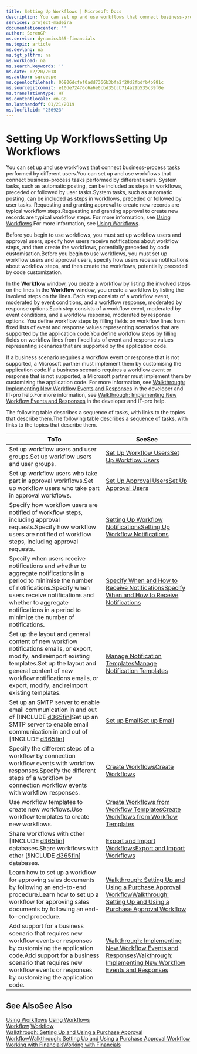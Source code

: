 ```yaml
---
title: Setting Up Workflows | Microsoft Docs
description: You can set up and use workflows that connect business-process tasks performed by different users. System tasks, such as automatic posting, can be included as steps in workflows, preceded or followed by user tasks. Requesting and granting approval to create new records are typical workflow steps.
services: project-madeira
documentationcenter: ''
author: SorenGP
ms.service: dynamics365-financials
ms.topic: article
ms.devlang: na
ms.tgt_pltfrm: na
ms.workload: na
ms.search.keywords: ''
ms.date: 02/20/2018
ms.author: sgroespe
ms.openlocfilehash: 06806dcfef0add7366b3bfa2f20d2fbdfb4b981c
ms.sourcegitcommit: e10de72476c6a6e0cbd35bcb714a29b535c39f0e
ms.translationtype: HT
ms.contentlocale: en-GB
ms.lasthandoff: 01/21/2019
ms.locfileid: "256923"
---
```

# <a name="setting-up-workflows"></a><span data-ttu-id="2261b-105">Setting Up Workflows</span><span class="sxs-lookup"><span data-stu-id="2261b-105">Setting Up Workflows</span></span>
<span data-ttu-id="2261b-106">You can set up and use workflows that connect business-process tasks performed by different users.</span><span class="sxs-lookup"><span data-stu-id="2261b-106">You can set up and use workflows that connect business-process tasks performed by different users.</span></span> <span data-ttu-id="2261b-107">System tasks, such as automatic posting, can be included as steps in workflows, preceded or followed by user tasks.</span><span class="sxs-lookup"><span data-stu-id="2261b-107">System tasks, such as automatic posting, can be included as steps in workflows, preceded or followed by user tasks.</span></span> <span data-ttu-id="2261b-108">Requesting and granting approval to create new records are typical workflow steps.</span><span class="sxs-lookup"><span data-stu-id="2261b-108">Requesting and granting approval to create new records are typical workflow steps.</span></span> <span data-ttu-id="2261b-109">For more information, see [Using Workflows](across-use-workflows.md).</span><span class="sxs-lookup"><span data-stu-id="2261b-109">For more information, see [Using Workflows](across-use-workflows.md).</span></span>  

 <span data-ttu-id="2261b-110">Before you begin to use workflows, you must set up workflow users and approval users, specify how users receive notifications about workflow steps, and then create the workflows, potentially preceded by code customisation.</span><span class="sxs-lookup"><span data-stu-id="2261b-110">Before you begin to use workflows, you must set up workflow users and approval users, specify how users receive notifications about workflow steps, and then create the workflows, potentially preceded by code customization.</span></span>  

 <span data-ttu-id="2261b-111">In the **Workflow** window, you create a workflow by listing the involved steps on the lines.</span><span class="sxs-lookup"><span data-stu-id="2261b-111">In the **Workflow** window, you create a workflow by listing the involved steps on the lines.</span></span> <span data-ttu-id="2261b-112">Each step consists of a workflow event, moderated by event conditions, and a workflow response, moderated by response options.</span><span class="sxs-lookup"><span data-stu-id="2261b-112">Each step consists of a workflow event, moderated by event conditions, and a workflow response, moderated by response options.</span></span> <span data-ttu-id="2261b-113">You define workflow steps by filling fields on workflow lines from fixed lists of event and response values representing scenarios that are supported by the application code.</span><span class="sxs-lookup"><span data-stu-id="2261b-113">You define workflow steps by filling fields on workflow lines from fixed lists of event and response values representing scenarios that are supported by the application code.</span></span>  

 <span data-ttu-id="2261b-114">If a business scenario requires a workflow event or response that is not supported, a Microsoft partner must implement them by customising the application code.</span><span class="sxs-lookup"><span data-stu-id="2261b-114">If a business scenario requires a workflow event or response that is not supported, a Microsoft partner must implement them by customizing the application code.</span></span> <span data-ttu-id="2261b-115">For more information, see [Walkthrough: Implementing New Workflow Events and Responses](/dynamics-nav/Walkthrough--Implementing-New-Workflow-Events-and-Responses) in the developer and IT-pro help.</span><span class="sxs-lookup"><span data-stu-id="2261b-115">For more information, see [Walkthrough: Implementing New Workflow Events and Responses](/dynamics-nav/Walkthrough--Implementing-New-Workflow-Events-and-Responses) in the developer and IT-pro help.</span></span>

 <span data-ttu-id="2261b-116">The following table describes a sequence of tasks, with links to the topics that describe them.</span><span class="sxs-lookup"><span data-stu-id="2261b-116">The following table describes a sequence of tasks, with links to the topics that describe them.</span></span>  


|                                                                <span data-ttu-id="2261b-117">**To**</span><span class="sxs-lookup"><span data-stu-id="2261b-117">**To**</span></span>                                                                |                                                                 <span data-ttu-id="2261b-118">**See**</span><span class="sxs-lookup"><span data-stu-id="2261b-118">**See**</span></span>                                                                  |
|--------------------------------------------------------------------------------------------------------------------------------------|------------------------------------------------------------------------------------------------------------------------------------------|
|                                                <span data-ttu-id="2261b-119">Set up workflow users and user groups.</span><span class="sxs-lookup"><span data-stu-id="2261b-119">Set up workflow users and user groups.</span></span>                                                |                                     [<span data-ttu-id="2261b-120">Set Up Workflow Users</span><span class="sxs-lookup"><span data-stu-id="2261b-120">Set Up Workflow Users</span></span>](across-how-to-set-up-workflow-users.md)                                      |
|                                      <span data-ttu-id="2261b-121">Set up workflow users who take part in approval workflows.</span><span class="sxs-lookup"><span data-stu-id="2261b-121">Set up workflow users who take part in approval workflows.</span></span>                                      |                                     [<span data-ttu-id="2261b-122">Set Up Approval Users</span><span class="sxs-lookup"><span data-stu-id="2261b-122">Set Up Approval Users</span></span>](across-how-to-set-up-approval-users.md)                                      |
|                       <span data-ttu-id="2261b-123">Specify how workflow users are notified of workflow steps, including approval requests.</span><span class="sxs-lookup"><span data-stu-id="2261b-123">Specify how workflow users are notified of workflow steps, including approval requests.</span></span>                        |                             [<span data-ttu-id="2261b-124">Setting Up Workflow Notifications</span><span class="sxs-lookup"><span data-stu-id="2261b-124">Setting Up Workflow Notifications</span></span>](across-setting-up-workflow-notifications.md)                             |
| <span data-ttu-id="2261b-125">Specify when users receive notifications and whether to aggregate notifications in a period to minimise the number of notifications.</span><span class="sxs-lookup"><span data-stu-id="2261b-125">Specify when users receive notifications and whether to aggregate notifications in a period to minimize the number of notifications.</span></span> |             [<span data-ttu-id="2261b-126">Specify When and How to Receive Notifications</span><span class="sxs-lookup"><span data-stu-id="2261b-126">Specify When and How to Receive Notifications</span></span>](across-how-to-specify-when-and-how-to-receive-notifications.md)              |
|   <span data-ttu-id="2261b-127">Set up the layout and general content of new workflow notifications emails, or export, modify, and reimport existing templates.</span><span class="sxs-lookup"><span data-stu-id="2261b-127">Set up the layout and general content of new workflow notifications emails, or export, modify, and reimport existing templates.</span></span>    |                             [<span data-ttu-id="2261b-128">Manage Notification Templates</span><span class="sxs-lookup"><span data-stu-id="2261b-128">Manage Notification Templates</span></span>](across-how-to-manage-notification-templates.md)                              |
|            <span data-ttu-id="2261b-129">Set up an SMTP server to enable email communication in and out of [!INCLUDE [d365fin](includes/d365fin_md.md)]</span><span class="sxs-lookup"><span data-stu-id="2261b-129">Set up an SMTP server to enable email communication in and out of [!INCLUDE [d365fin](includes/d365fin_md.md)]</span></span>            |                                                [<span data-ttu-id="2261b-130">Set up Email</span><span class="sxs-lookup"><span data-stu-id="2261b-130">Set up Email</span></span>](madeira-how-setup-email.md)                                                |
|                   <span data-ttu-id="2261b-131">Specify the different steps of a workflow by connection workflow events with workflow responses.</span><span class="sxs-lookup"><span data-stu-id="2261b-131">Specify the different steps of a workflow by connection workflow events with workflow responses.</span></span>                   |                                          [<span data-ttu-id="2261b-132">Create Workflows</span><span class="sxs-lookup"><span data-stu-id="2261b-132">Create Workflows</span></span>](across-how-to-create-workflows.md)                                           |
|                                           <span data-ttu-id="2261b-133">Use workflow templates to create new workflows.</span><span class="sxs-lookup"><span data-stu-id="2261b-133">Use workflow templates to create new workflows.</span></span>                                            |                  [<span data-ttu-id="2261b-134">Create Workflows from Workflow Templates</span><span class="sxs-lookup"><span data-stu-id="2261b-134">Create Workflows from Workflow Templates</span></span>](across-how-to-create-workflows-from-workflow-templates.md)                   |
|                          <span data-ttu-id="2261b-135">Share workflows with other [!INCLUDE [d365fin](includes/d365fin_md.md)] databases.</span><span class="sxs-lookup"><span data-stu-id="2261b-135">Share workflows with other [!INCLUDE [d365fin](includes/d365fin_md.md)] databases.</span></span>                          |                               [<span data-ttu-id="2261b-136">Export and Import Workflows</span><span class="sxs-lookup"><span data-stu-id="2261b-136">Export and Import Workflows</span></span>](across-how-to-export-and-import-workflows.md)                                |
|                  <span data-ttu-id="2261b-137">Learn how to set up a workflow for approving sales documents by following an end-to-end procedure.</span><span class="sxs-lookup"><span data-stu-id="2261b-137">Learn how to set up a workflow for approving sales documents by following an end-to-end procedure.</span></span>                  |    [<span data-ttu-id="2261b-138">Walkthrough: Setting Up and Using a Purchase Approval Workflow</span><span class="sxs-lookup"><span data-stu-id="2261b-138">Walkthrough: Setting Up and Using a Purchase Approval Workflow</span></span>](walkthrough-setting-up-and-using-a-purchase-approval-workflow.md)    |
|       <span data-ttu-id="2261b-139">Add support for a business scenario that requires new workflow events or responses by customising the application code.</span><span class="sxs-lookup"><span data-stu-id="2261b-139">Add support for a business scenario that requires new workflow events or responses by customizing the application code.</span></span>        | [<span data-ttu-id="2261b-140">Walkthrough: Implementing New Workflow Events and Responses</span><span class="sxs-lookup"><span data-stu-id="2261b-140">Walkthrough: Implementing New Workflow Events and Responses</span></span>](/dynamics-nav/Walkthrough--Implementing-New-Workflow-Events-and-Responses) |

## <a name="see-also"></a><span data-ttu-id="2261b-141">See Also</span><span class="sxs-lookup"><span data-stu-id="2261b-141">See Also</span></span>  
 <span data-ttu-id="2261b-142">[Using Workflows](across-use-workflows.md) </span><span class="sxs-lookup"><span data-stu-id="2261b-142">[Using Workflows](across-use-workflows.md) </span></span>  
 <span data-ttu-id="2261b-143">[Workflow](across-workflow.md) </span><span class="sxs-lookup"><span data-stu-id="2261b-143">[Workflow](across-workflow.md) </span></span>  
 [<span data-ttu-id="2261b-144">Walkthrough: Setting Up and Using a Purchase Approval Workflow</span><span class="sxs-lookup"><span data-stu-id="2261b-144">Walkthrough: Setting Up and Using a Purchase Approval Workflow</span></span>](walkthrough-setting-up-and-using-a-purchase-approval-workflow.md)  
 [<span data-ttu-id="2261b-145">Working with Financials</span><span class="sxs-lookup"><span data-stu-id="2261b-145">Working with Financials</span></span>](ui-work-product.md)
